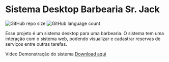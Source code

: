 # Sistema Desktop Barbearia Sr. Jack

![GitHub repo size](https://img.shields.io/github/repo-size/zjooy/barbeariaSrJack-Desktop?style=for-the-badge)
![GitHub language count](https://img.shields.io/github/languages/count/zjooy/barbeariaSrJack-Desktop?style=for-the-badge)

Esse projeto é um sistema desktop para uma barbearia. O sistema tem uma interação com o sistema web, podendo visualizar e cadastrar reservas de serviços entre outras tarefas.

Video Demonstração do sistema
[Download aqui](https://github.com/zjooy/barbeariaSrJack-Desktop/blob/master/desktop.mp4)

